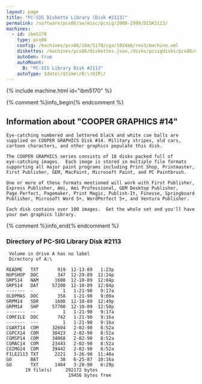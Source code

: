 ```yaml
---
layout: page
title: "PC-SIG Diskette Library (Disk #2113)"
permalink: /software/pcx86/sw/misc/pcsig/2000-2999/DISK2113/
machines:
  - id: ibm5170
    type: pcx86
    config: /machines/pcx86/ibm/5170/cga/1024kb/rev3/machine.xml
    diskettes: /machines/pcx86/diskettes.json,/disks/pcsigdisks/pcx86/diskettes.json
    autoGen: true
    autoMount:
      B: "PC-SIG Library Disk #2113"
    autoType: $date\r$time\rB:\rDIR\r
---
```


{% include machine.html id="ibm5170" %}

{% comment %}info_begin{% endcomment %}

## Information about "COOPER GRAPHICS #14"

    Eye-catching numbered and lettered black and white cue balls are
    supplied on COOPER GRAPHICS Disk #14. Military stripes, old cars,
    cartoon characters, and other graphics populate this disk.
    
    The COOPER GRAPHICS series consists of 18 disks packed full of
    eye-catching images.  Each image is stored in multiple file formats
    supporting all major paint programs including Print Shop, Printmaster,
    First Publisher, GEM, MacPaint, Microsoft Paint, and PC Paintbrush.
    
    One or more of these formats mentioned will work with First Publisher,
    Express Publisher, Ami, Ami Professional, GEM Desktop Publisher,
    Page Perfect, Pagemaker, Print Magic, Publish-It, Finesse, Springboard
    Publisher, Microsoft Word 5+, WordPerfect 5+, and Ventura Publisher.
    
    Each disk contains over 100 images.  Get the whole set and you'll have
    your own graphics library.
{% comment %}info_end{% endcomment %}


### Directory of PC-SIG Library Disk #2113

     Volume in drive A has no label
     Directory of A:\

    README   TXT       919  12-13-89   1:23p
    NUPSHOP  DOC       347  12-29-89  12:24p
    GRPS14   NAM      1600  12-10-89  12:04p
    GRPS14   DAT     57200  12-10-89  12:04p
    -------  -           1   1-21-90   9:17a
    OLDPMAS  DOC       358   1-21-90   9:00a
    GRPM14   SDR      1600  12-10-89  12:49p
    GRPM14   SHP     57700  12-10-89  12:50p
    -------  --          1   1-21-90   9:17a
    COMFILE  DOC       742   1-21-90   9:16a
    -------  ---         1   1-21-90   9:16a
    CGART14  COM     32604   2-02-90   8:52a
    CGPCX14  COM     38423   2-02-90   8:52a
    CGMSP14  COM     34068   2-02-90   8:52a
    CGMAC14  COM     23443   2-02-90   8:52a
    CGIMG14  COM     39442   2-02-90   8:52a
    FILE2113 TXT      2221   3-26-90  11:40a
    GO       BAT        38   6-25-87  10:16a
    GO       TXT      1464   3-28-90   6:29p
           19 file(s)     292172 bytes
                           19456 bytes free
